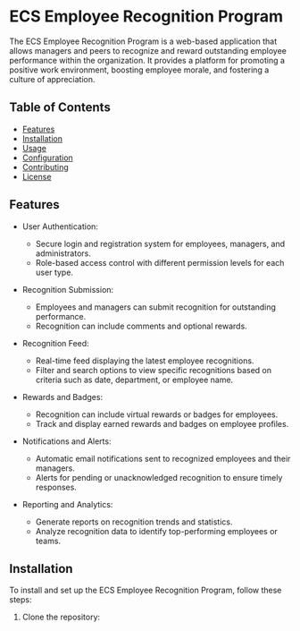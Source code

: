 # ECS Employee Recognition Program

The ECS Employee Recognition Program is a web-based application that allows managers and peers to recognize and reward outstanding employee performance within the organization. It provides a platform for promoting a positive work environment, boosting employee morale, and fostering a culture of appreciation.

## Table of Contents

- [Features](#features)
- [Installation](#installation)
- [Usage](#usage)
- [Configuration](#configuration)
- [Contributing](#contributing)
- [License](#license)

## Features

- User Authentication:
  - Secure login and registration system for employees, managers, and administrators.
  - Role-based access control with different permission levels for each user type.
  
- Recognition Submission:
  - Employees and managers can submit recognition for outstanding performance.
  - Recognition can include comments and optional rewards.
  
- Recognition Feed:
  - Real-time feed displaying the latest employee recognitions.
  - Filter and search options to view specific recognitions based on criteria such as date, department, or employee name.
  
- Rewards and Badges:
  - Recognition can include virtual rewards or badges for employees.
  - Track and display earned rewards and badges on employee profiles.
  
- Notifications and Alerts:
  - Automatic email notifications sent to recognized employees and their managers.
  - Alerts for pending or unacknowledged recognition to ensure timely responses.
  
- Reporting and Analytics:
  - Generate reports on recognition trends and statistics.
  - Analyze recognition data to identify top-performing employees or teams.

## Installation

To install and set up the ECS Employee Recognition Program, follow these steps:

1. Clone the repository:
